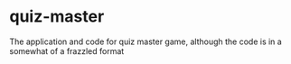 # quiz-master
The application and code for quiz master game, although the code is in a somewhat of a frazzled format
